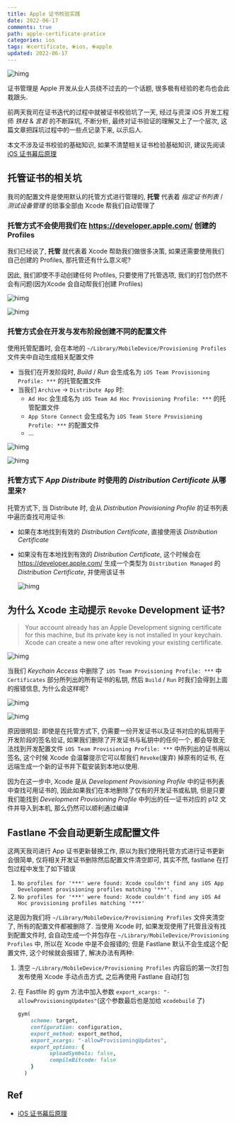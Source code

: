 ```yaml
---
title: Apple 证书校验实践
date: 2022-06-17
comments: true
path: apple-certificate-pratice
categories: ios
tags: ⦿certificate, ⦿ios, ⦿apple
updated: 2022-06-17
---
```


![himg](https://a.hanleylee.com/HKMS/2022-06-19205254.png?x-oss-process=style/WaMa)

证书管理是 Apple 开发从业人员绕不过去的一个话题, 很多极有经验的老鸟也会此栽跟头.

前两天我司在证书迭代的过程中就被证书校验坑了一天, 经过与资深 iOS 开发工程师 *铁柱* & *言若* 的不断踩坑, 不断分析, 最终对证书验证的理解又上了一个层次, 这篇文章把踩坑过程中的一些点记录下来, 以示后人.

<!-- more -->

本文不涉及证书校验的基础知识, 如果不清楚相关证书检验基础知识, 建议先阅读 [iOS 证书幕后原理][1]

## 托管证书的相关坑

我司的配置文件是使用默认的托管方式进行管理的, **托管** 代表着 *指定证书列表* / *测试设备管理* 的琐事全部由 Xcode 帮我们自动管理了

### 托管方式不会使用我们在 <https://developer.apple.com/> 创建的 Profiles

我们已经说了, **托管** 就代表着 Xcode 帮助我们做很多决策, 如果还需要使用我们自己创建的 Profiles, 那托管还有什么意义呢?

因此, 我们即使不手动创建任何 Profiles, 只要使用了托管选项, 我们的打包仍然不会有问题(因为Xcode 会自动帮我们创建 Profiles)

![himg](https://a.hanleylee.com/HKMS/2022-06-19200541.png?x-oss-process=style/WaMa)

![himg](https://a.hanleylee.com/HKMS/2022-06-19200833.png?x-oss-process=style/WaMa)

### 托管方式会在开发与发布阶段创建不同的配置文件

使用托管配置时, 会在本地的 `~/Library/MobileDevice/Provisioning Profiles` 文件夹中自动生成相关配置文件

- 当我们在开发阶段时, *Build* / *Run* 会生成名为 `iOS Team Provisioning Profile: ***` 的托管配置文件
- 当我们 `Archive` -> `Distribute App` 时:
    - `Ad Hoc` 会生成名为 `iOS Team Ad Hoc Provisioning Profile: ***` 的托管配置文件
    - `App Store Connect` 会生成名为 `iOS Team Store Provisioning Profile: ***` 的配置文件
    - ...

![himg](https://a.hanleylee.com/HKMS/2022-06-19204721.png?x-oss-process=style/WaMa)

![himg](https://a.hanleylee.com/HKMS/2022-06-19215628.png?x-oss-process=style/WaMa)

### 托管方式下 *App Distribute* 时使用的 *Distribution Certificate* 从哪里来?

托管方式下, 当 Distribute 时, 会从 *Distribution Provisioning Profile* 的证书列表中遍历查找可用证书:

- 如果在本地找到有效的 *Distribution Certificate*, 直接使用该 *Distribution Certificate*
- 如果没有在本地找到有效的 *Distribution Certificate*, 这个时候会在 <https://developer.apple.com/> 生成一个类型为 `Distribution Managed` 的 *Distribution Certificate*, 并使用该证书

    ![himg](https://a.hanleylee.com/HKMS/2022-06-19205254.png?x-oss-process=style/WaMa)

## 为什么 Xcode 主动提示 `Revoke` Development 证书?

> Your account already has an Apple Development signing certificate for this machine, but its private key is not installed in your keychain. Xcode can create a new one after revoking your existing certificate.

![himg](https://a.hanleylee.com/HKMS/2022-06-19221530.png?x-oss-process=style/WaMa)

当我们 *Keychain Access* 中删除了 `iOS Team Provisioning Profile: ***` 中 `Certificates` 部分所列出的所有证书的私钥, 然后 `Build` / `Run` 时我们会得到上面的报错信息, 为什么会这样呢?

![himg](https://a.hanleylee.com/HKMS/2022-06-19221805.png?x-oss-process=style/WaMa)

![himg](https://a.hanleylee.com/HKMS/2022-06-19222033.png?x-oss-process=style/WaMa)

原因很明显: 即使是在托管方式下, 仍需要一份开发证书以及证书对应的私钥用于开发阶段的签名验证, 如果我们删除了开发证书与私钥中的任何一个, 都会导致无法找到开发配置文件 `iOS Team Provisioning Profile: ***` 中所列出的证书用以签名, 这个时候 Xcode 会温馨提示它可以帮我们 `Revoke`(废弃) 掉原有的证书, 在远端生成一个新的证书并下载安装到本地以使用.

因为在这一步中, Xcode 是从 *Development Provisioning Profile* 中的证书列表中查找可用证书的, 因此如果我们在本地删除了仅有的开发证书或私钥, 但是只要我们能找到 *Development Provisioning Profile* 中列出的任一证书对应的 p12 文件并导入到本机, 那么仍然可以顺利通过编译

## Fastlane 不会自动更新生成配置文件

这两天我司进行 App 证书更新替换工作, 原以为我们使用托管方式进行证书更新会很简单, 仅将相关开发证书删除然后配置文件清空即可, 其实不然, fastlane 在打包过程中发生了如下错误

1. `No profiles for '***' were found: Xcode couldn't find any iOS App Development provisioning profiles matching '***'.`
2. `No profiles for '***' were found: Xcode couldn't find any iOS Ad Hoc provisioning profiles matching '***'`

这是因为我们将 `~/Library/MobileDevice/Provisioning Profiles` 文件夹清空了, 所有的配置文件都被删除了. 当使用 Xcode 时, 如果发现使用了托管且没有找到配置文件时, 会自动生成一个并包存在 `~/Library/MobileDevice/Provisioning Profiles` 中, 所以在 Xcode 中是不会报错的; 但是 Fastlane 默认不会生成这个配置文件, 这个时候就会报错了, 解决办法有两种:

1. 清空 `~/Library/MobileDevice/Provisioning Profiles` 内容后的第一次打包发布使用 Xcode 手动点击方式, 之后再使用 Fastlane 自动打包
2. 在 Fastfile 的 gym 方法中加入参数 `export_xcargs: "-allowProvisioningUpdates"`(这个参数最后也是加给 `xcodebuild` 了)

    ```ruby
    gym(
        scheme: target,
        configuration: configuration,
        export_method: export_method,
        export_xcargs: "-allowProvisioningUpdates",
        export_options: {
              uploadSymbols: false,
              compileBitcode: false
        }
      )
    ```

## Ref

- [iOS 证书幕后原理][1]

[1]: http://chuquan.me/2020/03/22/ios-certificate-principle/
